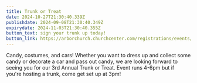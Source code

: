 ```yaml
---
title: Trunk or Treat
date: 2024-10-27T21:30:40.339Z
publishdate: 2024-09-08T21:30:40.349Z
expirydate: 2024-11-03T21:30:40.355Z
button_text: sign your trunk up today!
button_link: https://arborchurch.churchcenter.com/registrations/events/2501564
---
```

C﻿andy, costumes, and cars! Whether you want to dress up and collect some candy or decorate a car and pass out candy, we are looking forward to seeing you for our 3rd Annual Trunk or Treat. Event runs 4-6pm but if you're hosting a trunk, come get set up at 3pm!